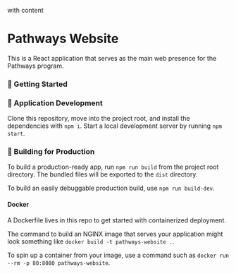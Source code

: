 with content
# Pathways Website

This is a React application that serves as the main web presence for the Pathways program.

### 🚀 Getting Started

### 🚧 Application Development

Clone this repository, move into the project root, and install the dependencies with `npm i`. Start a local development server by running `npm start`.

### 🎁 Building for Production

To build a production-ready app, run `npm run build` from the project root directory. The bundled files will be exported to the `dist` directory.

To build an easily debuggable production build, use `npm run build-dev`.

#### Docker

A Dockerfile lives in this repo to get started with containerized deployment.

The command to build an NGINX image that serves your application might look something like `docker build -t pathways-website .`.

To spin up a container from your image, use a command such as `docker run --rm -p 80:8080 pathways-website`.
